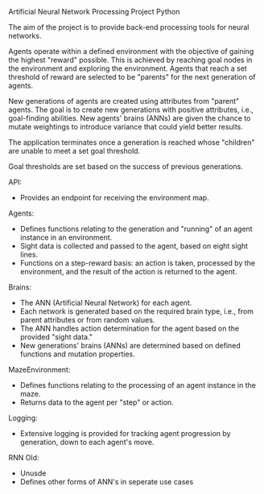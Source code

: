 Artificial Neural Network Processing Project Python

The aim of the project is to provide back-end processing tools for neural networks.

Agents operate within a defined environment with the objective of gaining the highest "reward" possible. This is achieved by reaching goal nodes in the environment and exploring the environment. Agents that reach a set threshold of reward are selected to be "parents" for the next generation of agents.

New generations of agents are created using attributes from "parent" agents. The goal is to create new generations with positive attributes, i.e., goal-finding abilities. New agents' brains (ANNs) are given the chance to mutate weightings to introduce variance that could yield better results.

The application terminates once a generation is reached whose "children" are unable to meet a set goal threshold.

Goal thresholds are set based on the success of previous generations.

API:
- Provides an endpoint for receiving the environment map.

Agents:

- Defines functions relating to the generation and "running" of an agent instance in an environment.
- Sight data is collected and passed to the agent, based on eight sight lines.
- Functions on a step-reward basis: an action is taken, processed by the environment, and the result of the action is returned to the agent.

Brains:

- The ANN (Artificial Neural Network) for each agent.
- Each network is generated based on the required brain type, i.e., from parent attributes or from random values.
- The ANN handles action determination for the agent based on the provided "sight data."
- New generations' brains (ANNs) are determined based on defined functions and mutation properties.

MazeEnvironment:
- Defines functions relating to the processing of an agent instance in the maze.
- Returns data to the agent per "step" or action.

Logging:
- Extensive logging is provided for tracking agent progression by generation, down to each agent's move.

RNN Old:
- Unusde
- Defines other forms of ANN's in seperate use cases
